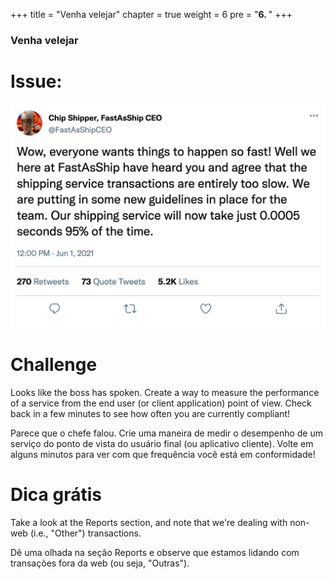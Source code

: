 +++
title = "Venha velejar"
chapter = true
weight = 6
pre = "<b>6. </b>"
+++

### Venha velejar

# Issue:

![Chip Shipper Tweet](/images/chip-shipper.png)


# Challenge

Looks like the boss has spoken. Create a way to measure the performance of a service from the end user (or client application) point of view. Check back in a few minutes to see how often you are currently compliant!

Parece que o chefe falou. Crie uma maneira de medir o desempenho de um serviço do ponto de vista do usuário final (ou aplicativo cliente). Volte em alguns minutos para ver com que frequência você está em conformidade!

# Dica grátis

Take a look at the Reports section, and note that we're dealing with non-web (i.e., "Other") transactions.

Dê uma olhada na seção Reports e observe que estamos lidando com transações fora da web (ou seja, "Outras").